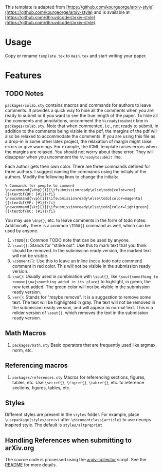 This template is adapted from [https://github.com/kourgeorge/arxiv-style](https://github.com/kourgeorge/arxiv-style) and is available at [https://github.com/dhruvdcoder/arxiv-style](https://github.com/dhruvdcoder/arxiv-style).

# Usage

Copy or rename `template.tex` to `main.tex` and start writing your paper.


# Features

## TODO Notes
`packages/colab.sty` contains macros and commands for authors to leave comments. It provides a quick way to hide all the comments when you are ready to submit or if you want to see the true length of the paper. To hide all the comments and annotations, uncomment the `%\readytosubmit` line in `packages/colab.sty`. Note that when commented, i.e., not ready to submit, in addition to the comments being visible in the pdf, the margins of the pdf will also be relaxed to accommodate the comments. If you are using this file as a drop-in in some other latex project, the relaxation of margin might raise errors or give warnings. For example, the ICML template raises errors when the margins are relaxed. You should not worry about these error. They will disappear when you uncomment the `%\readytosubmit` line.


Each author gets their own color. There are three commands defined for three authors. I suggest naming the commands using the initials of the authors. Modify the following lines to change the initials:

```
% Commands for people to comment
\newcommand{\dnp}[1]{\ifsubmissionready\else\todo[color=red]{{\textbf{DP: }#1}}\fi}
\newcommand{\vp}[1]{\ifsubmissionready\else\todo[color=magenta]{{\textbf{VP: }#1}}\fi}
\newcommand{\kc}[1]{\ifsubmissionready\else\todo[color=lightgreen]{{\textbf{KC: }#1}}\fi}
```

You may use `\dnp{}`, etc. to leave comments in the form of todo notes.
Additionally, there is a common `\TODO{}` command as well, which can be used by anyone.

1. `\TODO{}`: Common TODO note that can be used by anyone.
2. `\sout{}`: Stands for "strike out". Use this to mark text that you think should be removed. In the submission ready version, the marked text will not be visible.
3. `\comment{}`: Use this to leave an inline (not a todo note comment) comment in red color. This will not be visible in the submission ready version.
4. `\na{}`: Usually used in combination with `\sout{}`, like `\sout{something to remove}\na{something added in its place}` to highlight, in green, the new text added. The green color will not be visible in the submission ready version.
5. `\mr{}`: Stands for "maybe remove". It is a suggestion to remove some text. The text will be highlighted in gray. The text will not be removed in the submission ready version, and will appear as normal text. This is a milder version of `\sout{}`, which removes the text in the submission ready version.

## Math Macros
1. `packages/math.sty` Basic operators that are frequently used like argmax, norm, etc.

## Referencing macros
1. `packages/references.sty` Macros for referencing sections, figures, tables, etc. Use `\secref{}`, `\figref{}`, `\tabref{}`, etc. to reference sections, figures, tables, etc.

## Styles
Different styles are present in the `styles` folder. For example, place `\usepackage(styles/arxiv)` after `\documentclass{article}` to use neurips inspired style. The default is `styles/altpreprint`.




## Handling References when submitting to arXiv.org

The source code is processed using the [arxiv-collector](https://github.com/djsutherland/arxiv-collector) script. See the [README](https://github.com/djsutherland/arxiv-collector/blob/master/README.md) for more details.
